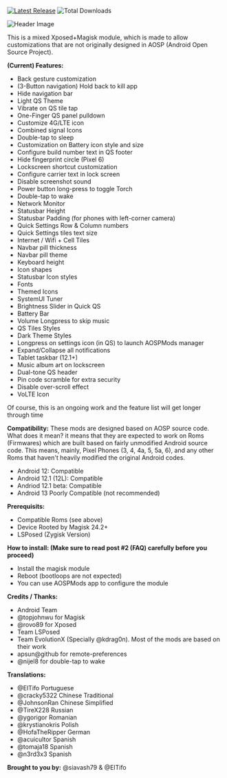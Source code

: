 [![Latest Release](https://img.shields.io/github/v/release/siavash79/aospmods?color=green&include_prereleases&label=Download&style=plastic)](https://github.com/siavash79/AOSPMods/releases/latest)
![Total Downloads](https://img.shields.io/github/downloads/siavash79/aospmods/total?color=red&label=Total%20Downloads&style=plastic)


![Header Image](https://raw.githubusercontent.com/siavash79/AOSPMods/master/.github/AOSP_Mods_Header.png)

This is a mixed Xposed+Magisk module, which is made to allow customizations that are not originally designed in AOSP (Android Open Source Project).

**(Current) Features:**
- Back gesture customization
- (3-Button navigation) Hold back to kill app
- Hide navigation bar
- Light QS Theme
- Vibrate on QS tile tap
- One-Finger QS panel pulldown
- Customize 4G/LTE icon
- Combined signal Icons
- Double-tap to sleep
- Customization on Battery icon style and size
- Configure build number text in QS footer
- Hide fingerprint circle (Pixel 6)
- Lockscreen shortcut customization
- Configure carrier text in lock screen
- Disable screenshot sound
- Power button long-press to toggle Torch
- Double-tap to wake
- Network Monitor
- Statusbar Height
- Statusbar Padding (for phones with left-corner camera)
- Quick Settings Row & Column numbers
- Quick Settings tiles text size
- Internet / Wifi + Cell Tiles
- Navbar pill thickness
- Navbar pill theme
- Keyboard height
- Icon shapes
- Statusbar Icon styles
- Fonts
- Themed Icons
- SystemUI Tuner
- Brightness Slider in Quick QS
- Battery Bar
- Volume Longpress to skip music
- QS Tiles Styles
- Dark Theme Styles
- Longpress on settings icon (in QS) to launch AOSPMods manager
- Expand/Collapse all notifications
- Tablet taskbar (12.1+)
- Music album art on lockscreen
- Dual-tone QS header
- Pin code scramble for extra security
- Disable over-scroll effect
- VoLTE Icon

Of course, this is an ongoing work and the feature list will get longer through time

**Compatibility:**
These mods are designed based on AOSP source code. What does it mean? it means that they are expected to work on Roms (Firmwares) which are built based on fairly unmodified Android source code. This means, mainly, Pixel Phones (3, 4, 4a, 5, 5a, 6), and any other Roms that haven't heavily modified the original Android codes.

- Android 12: Compatible
- Android 12.1 (12L): Compatible
- Andriod 12.1 beta: Compatible
- Android 13 Poorly Compatible (not recommended)


**Prerequisits:**
- Compatible Roms (see above)
- Device Rooted by Magisk 24.2+
- LSPosed (Zygisk Version)


**How to install: (Make sure to read post #2 (FAQ) carefully before you proceed)**
- Install the magisk module
- Reboot (bootloops are not expected)
- You can use AOSPMods app to configure the module

**Credits / Thanks:**
- Android Team
- @topjohnwu for Magisk
- @rovo89 for Xposed
- Team LSPosed
- Team EvolutionX (Specially @kdrag0n). Most of the mods are based on their work
- apsun@github for remote-preferences
- @nijel8 for double-tap to wake

**Translations:**
- @ElTifo Portuguese
- @cracky5322 Chinese Traditional
- @JohnsonRan Chinese Simplified
- @TireX228 Russian
- @ygorigor Romanian
- @krystianokris Polish
- @HofaTheRipper German
- @acuicultor Spanish
- @tomaja18 Spanish
- @n3rd3x3 Spanish

**Brought to you by:**
@siavash79 & @ElTifo
